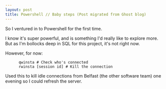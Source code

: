 ```yaml
---
layout: post
title: Powershell // Baby steps (Post migrated from Ghost blog)
---
```


So I ventured in to Powershell for the first time.

I know it's super powerful, and is something I'd really like to explore more. But as I'm bollocks deep in SQL for this project, it's not right now.

However, for now:

``` code
      qwinsta # Check who's connected
      rwinsta [session id] # Kill the connection
```
    
Used this to kill idle connections from Belfast (the other software team) one evening so I could refresh the server.
